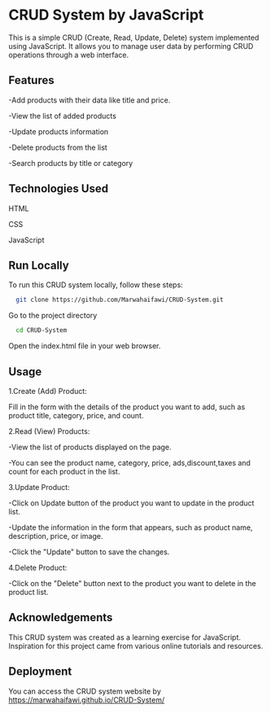 
# CRUD System by JavaScript

This is a simple CRUD (Create, Read, Update, Delete) system implemented using JavaScript. It allows you to manage user data by performing CRUD operations through a web interface.
## Features

-Add products with their data like title and price.

-View the list of added products

-Update products information

-Delete products from the list

-Search products by title or category

## Technologies Used
HTML

CSS

JavaScript
## Run Locally

To run this CRUD system locally, follow these steps:


```bash
  git clone https://github.com/Marwahaifawi/CRUD-System.git
```

Go to the project directory

```bash
  cd CRUD-System
```

Open the index.html file in your web browser.

## Usage
1.Create (Add) Product:

Fill in the form with the details of the product you want to add, such as product title, category, price, and count.

2.Read (View) Products:

-View the list of products displayed on the page.

-You can see the product name, category, price, ads,discount,taxes and count for each product in the list.

3.Update Product:

-Click on Update button of the product you want to update in the product list.

-Update the information in the form that appears, such as product name, description, price, or image.

-Click the "Update" button to save the changes.

4.Delete Product:

-Click on the "Delete" button next to the product you want to delete in the product list.
## Acknowledgements

This CRUD system was created as a learning exercise for JavaScript.
Inspiration for this project came from various online tutorials and resources.

## Deployment

You can access the CRUD system website by https://marwahaifawi.github.io/CRUD-System/



